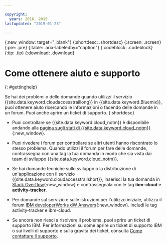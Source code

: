 ```yaml
---

copyright:
  years: 2016, 2019
lastupdated: "2019-01-23"

---
```


{:new_window: target="_blank"}
{:shortdesc: .shortdesc}
{:screen: .screen}
{:pre: .pre}
{:table: .aria-labeledby="caption"}
{:codeblock: .codeblock}
{:tip: .tip}
{:download: .download}


# Come ottenere aiuto e supporto
{: #gettinghelp}

Se hai dei problemi o delle domande quando utilizzi il servizio {{site.data.keyword.cloudaccesstraillong}} in {{site.data.keyword.Bluemix}}, puoi ottenere aiuto ricercando le informazioni o facendo delle domande in un forum. Puoi anche aprire un ticket di supporto.
{:shortdesc}

* Puoi controllare se {{site.data.keyword.cloud_notm}} è disponibile andando alla [pagina sugli stati di {{site.data.keyword.cloud_notm}}](https://developer.ibm.com/bluemix/support/#status){:new_window}.

* Puoi rivedere i forum per controllare se altri utenti hanno riscontrato lo stesso problema. Quando utilizzi il forum per fare delle domande, contrassegna con una tag la tua domanda in modo che sia vista dai team di sviluppo {{site.data.keyword.cloud_notm}}.
<!--Insert the appropriate Stack Overflow tag for your service for <service_keyword> in URL and text below:  -->
  * Se hai domande tecniche sullo sviluppo o la distribuzione di un'applicazione con il servizio {{site.data.keyword.cloudaccesstrailshort}}, inserisci la tua domanda in [Stack Overflow](http://stackoverflow.com/search?q=activity-tracker+ibm-bluemix){:new_window} e contrassegnala con le tag **ibm-cloud** e **activity-tracker**.
<!--Insert the appropriate dW Answers tag for your service for <service_keyword> in URL below:  -->
  * Per domande sul servizio e sulle istruzioni per l'utilizzo iniziale, utilizza il forum [IBM
developerWorks dW Answers](https://developer.ibm.com/answers/topics/activity-tracker/?smartspace=bluemix){:new_window}. Includi le tag activity-tracker e ibm-cloud.

* Se ancora non riesci a risolvere il problema, puoi aprire un ticket di supporto IBM. Per informazioni su come aprire un ticket di supporto IBM o sui livelli di supporto e sulla gravità dei ticket, consulta [Come contattare il supporto](/docs/get-support/howtogetsupport.html#getting-customer-support).

